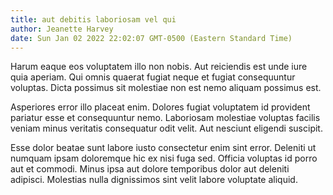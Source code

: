 ```yaml
---
title: aut debitis laboriosam vel qui
author: Jeanette Harvey
date: Sun Jan 02 2022 22:02:07 GMT-0500 (Eastern Standard Time)
---
```

Harum eaque eos voluptatem illo non nobis. Aut reiciendis est unde iure quia aperiam. Qui omnis quaerat fugiat neque et fugiat consequuntur voluptas. Dicta possimus sit molestiae non est nemo aliquam possimus est.

 Asperiores error illo placeat enim. Dolores fugiat voluptatem id provident pariatur esse et consequuntur nemo. Laboriosam molestiae voluptas facilis veniam minus veritatis consequatur odit velit. Aut nesciunt eligendi suscipit.

 Esse dolor beatae sunt labore iusto consectetur enim sint error. Deleniti ut numquam ipsam doloremque hic ex nisi fuga sed. Officia voluptas id porro aut et commodi. Minus ipsa aut dolore temporibus dolor aut deleniti adipisci. Molestias nulla dignissimos sint velit labore voluptate aliquid.